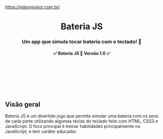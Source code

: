 
https://edsonjunior.com.br/
<div align = "center">
<h1>Bateria JS </h1>
</div>

<h3 align = "center">
  Um app que simula tocar bateria com o teclado! 🥁
</h3>

<h4 align = "center">
	✅ Bateria JS 🚀 Versão 1.0 ✅
</h4>


<br>

</p>

<br>
<br>
<br>
<br>

<div id="visao">
<h2>  Visão geral </h2>

Bateria JS é um divertido jogo que permite simular uma bateria com os sons de cada parte utilizando algumas teclas do teclado feito com HTML, CSS3 e JavaScript. O foco principal é treinar habilidades principalmente no JavaScript, e tem caráter educador. 
</div>
<br>
<br>
<br>
